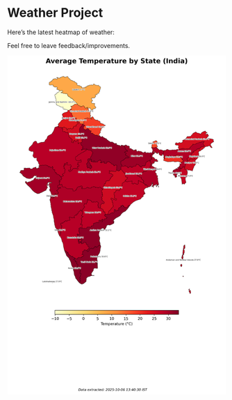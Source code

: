# Weather Project

Here’s the latest heatmap of weather:

Feel free to leave feedback/improvements.

![India Heatmap](docs/assets/india_heatmap.png?v=E37978)
